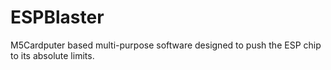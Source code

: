 # ESPBlaster

M5Cardputer based multi-purpose software designed to push the ESP chip to its absolute limits.